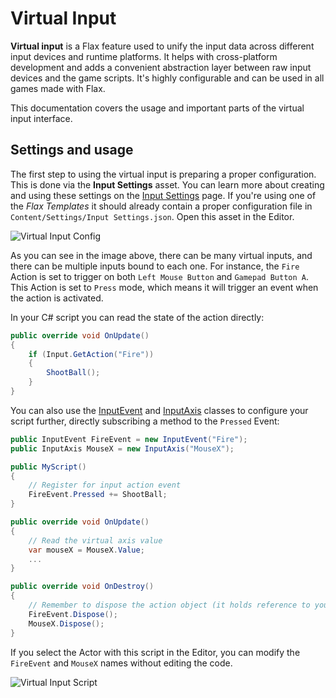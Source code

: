 # Virtual Input

**Virtual input** is a Flax feature used to unify the input data across different input devices and runtime platforms. It helps with cross-platform development and adds a convenient abstraction layer between raw input devices and the game scripts. It's highly configurable and can be used in all games made with Flax.

This documentation covers the usage and important parts of the virtual input interface.

## Settings and usage

The first step to using the virtual input is preparing a proper configuration. This is done via the **Input Settings** asset. You can learn more about creating and using these settings on the [Input Settings](input-settings.md) page. If you're using one of the *Flax Templates* it should already contain a proper configuration file in `Content/Settings/Input Settings.json`. Open this asset in the Editor.

![Virtual Input Config](media/virtual-input-config.jpg)

As you can see in the image above, there can be many virtual inputs, and there can be multiple inputs bound to each one. For instance, the `Fire` Action is set to trigger on both `Left Mouse Button` and `Gamepad Button A`. This Action is set to `Press` mode, which means it will trigger an event when the action is activated.

In your C# script you can read the state of the action directly:

```cs
public override void OnUpdate()
{
	if (Input.GetAction("Fire"))
	{
		ShootBall();
	}
}
```

You can also use the [InputEvent](https://docs.flaxengine.com/api/FlaxEngine.InputEvent.html) and [InputAxis](https://docs.flaxengine.com/api/FlaxEngine.InputEvent.html) classes to configure your script further, directly subscribing a method to the `Pressed` Event:

```cs
public InputEvent FireEvent = new InputEvent("Fire");
public InputAxis MouseX = new InputAxis("MouseX");

public MyScript()
{
	// Register for input action event
	FireEvent.Pressed += ShootBall;
}

public override void OnUpdate()
{
	// Read the virtual axis value
	var mouseX = MouseX.Value;
	...
}

public override void OnDestroy()
{
	// Remember to dispose the action object (it holds reference to your methods)
	FireEvent.Dispose();
	MouseX.Dispose();
}
```

If you select the Actor with this script in the Editor, you can modify the `FireEvent` and `MouseX` names without editing the code.

![Virtual Input Script](media/virtual-input-script-example.jpg)

